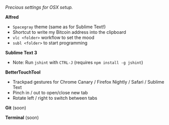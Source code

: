 *Precious settings for OSX setup.*

**Alfred**

- `Spacegray` theme (same as for Sublime Text!)
- Shortcut to write my Bitcoin address into the clipboard
- `vlc <folder>` workflow to set the mood
- `subl <folder>` to start programming

**Sublime Text 3**

- Note: Run `jshint` with `CTRL-J` (requires `npm install -g jshint`)

**BetterTouchTool**

- Trackpad gestures for Chrome Canary / Firefox Nightly / Safari / Sublime Text
 - Pinch in / out to open/close new tab
 - Rotate left / right to switch between tabs

**Git**
(soon)

**Terminal**
(soon)